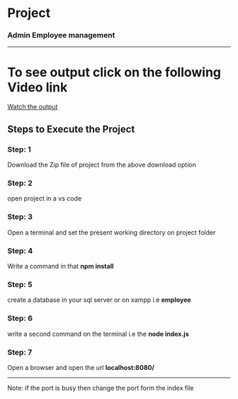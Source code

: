 <h1>Project</h1>
<h3>Admin Employee management</h3>
<hr>
<h1>To see output click on the following Video link</h1>
<a href="https://drive.google.com/file/d/1bhMOmCJKZNEXUm7stNBc6EFVOSyYlPf6/view?usp=drive_link" target="__blank">Watch the output</a>
<h2>Steps to Execute the Project</h2>

<h3>Step: 1</h3>
<p>Download the Zip file of project from the above download option</p>
<h3>Step: 2</h3>
<p>open project in a vs code</p>
<h3>Step: 3</h3>
<p>Open a terminal and set the present working directory on project folder</p>
<h3>Step: 4</h3>
<p>Write a command in that <b>npm install</b></p>
<h3>Step: 5</h3>
<p>create a database in your sql server or on xampp i.e <b>employee</b></p>
<h3>Step: 6</h3>
<p>write a second command on the terminal i.e the <b>node index.js</b></p>
<h3>Step: 7</h3>
<p>Open a browser and open the url <b>localhost:8080/</b></p>

<hr>

<p>Note: if the port is busy then change the port form the index file</p>
